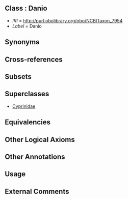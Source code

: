 
## Class : Danio

 * *IRI* = http://purl.obolibrary.org/obo/NCBITaxon_7954
 * *Label* = Danio

## Synonyms


## Cross-references


## Subsets


## Superclasses

 * [Cyprinidae](../../NCBITaxon/53/NCBITaxon_7953.md)

## Equivalencies


## Other Logical Axioms


## Other Annotations


## Usage


## External Comments

